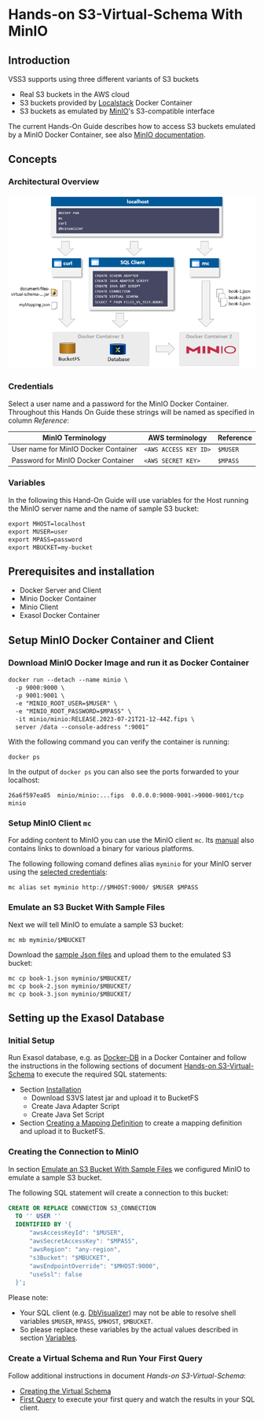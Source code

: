 # Hands-on S3-Virtual-Schema With MinIO

## Introduction

VSS3 supports using three different variants of S3 buckets
* Real S3 buckets in the AWS cloud
* S3 buckets provided by [Localstack](https://github.com/localstack/localstack) Docker Container
* S3 buckets as emulated by [MinIO](https://min.io)'s S3-compatible interface

The current Hands-On Guide describes how to access S3 buckets emulated by a MinIO Docker Container, see also [MinIO documentation](https://github.com/minio/minio/tree/master/docs/docker?rgh-link-date=2023-07-25T06:41:28Z).

## Concepts

### Architectural Overview

![Architectural Overview](minio-architectural-overview.png)

### Credentials

Select a user name and a password for the MinIO Docker Container. Throughout this Hands On Guide these strings will be named as specified in column *Reference*:

| MinIO Terminology                    | AWS terminology       | Reference |
|--------------------------------------|-----------------------|-----------|
| User name for MinIO Docker Container | `<AWS ACCESS KEY ID>` | `$MUSER`  |
| Password for MinIO Docker Container  | `<AWS SECRET KEY>`    | `$MPASS`  |

### Variables

In the following this Hand-On Guide will use variables for the Host running the MinIO server name and the name of sample S3 bucket:

```shell
export MHOST=localhost
export MUSER=user
export MPASS=password
export MBUCKET=my-bucket
```

## Prerequisites and installation

* Docker Server and Client
* Minio Docker Container
* Minio Client
* Exasol Docker Container

<!--
* [Sample Json Files from VSS3](./books)
* Mapping Definitions for mapping json keys to SQL columns
See [Hands-on S3-Virtual-Schema](hands_on.md).
-->


## Setup MinIO Docker Container and Client

### Download MinIO Docker Image and run it as Docker Container

```shell
docker run --detach --name minio \
  -p 9000:9000 \
  -p 9001:9001 \
  -e "MINIO_ROOT_USER=$MUSER" \
  -e "MINIO_ROOT_PASSWORD=$MPASS" \
  -it minio/minio:RELEASE.2023-07-21T21-12-44Z.fips \
  server /data --console-address ":9001"
```

With the following command you can verify the container is running:

```shell
docker ps
```

In the output of `docker ps` you can also see the ports forwarded to your localhost:

```shell
26a6f597ea85  minio/minio:...fips  0.0.0.0:9000-9001->9000-9001/tcp  minio
```

### Setup MinIO Client `mc`

For adding content to MinIO you can use the MinIO client `mc`.
Its [manual](https://min.io/docs/minio/linux/reference/minio-mc.html#quickstart) also contains links to download a binary for various platforms.

The following following comand defines alias `myminio` for your MinIO server using the [selected credentials](#credentials):

```shell
mc alias set myminio http://$MHOST:9000/ $MUSER $MPASS
```

### Emulate an S3 Bucket With Sample Files

Next we will tell MinIO to emulate a sample S3 bucket:

```shell
mc mb myminio/$MBUCKET
```

Download the [sample Json files](./books) and upload them to the emulated S3 bucket:

```shell
mc cp book-1.json myminio/$MBUCKET/
mc cp book-2.json myminio/$MBUCKET/
mc cp book-3.json myminio/$MBUCKET/
```

## Setting up the Exasol Database

### Initial Setup

Run Exasol database, e.g. as [Docker-DB](https://hub.docker.com/r/exasol/docker-db/tags) in a Docker Container and follow the instructions in the following sections of document [Hands-on S3-Virtual-Schema](hands_on.md) to execute the required SQL statements:

* Section [ Installation](hands_on.md#installation)
  * Download S3VS latest jar and upload it to BucketFS
  * Create Java Adapter Script
  * Create Java Set Script
* Section [Creating a Mapping Definition](hands_on.md#creating-a-mapping-definition) to create a mapping definition and upload it to BucketFS.

### Creating the Connection to MinIO

In section [Emulate an S3 Bucket With Sample Files](#emulate-an-s3-bucket-with-sample-files) we configured MinIO to emulate a sample S3 bucket.

The following SQL statement will create a connection to this bucket:

```sql
CREATE OR REPLACE CONNECTION S3_CONNECTION
  TO '' USER ''
  IDENTIFIED BY '{
      "awsAccessKeyId": "$MUSER",
      "awsSecretAccessKey": "$MPASS",
      "awsRegion": "any-region",
      "s3Bucket": "$MBUCKET",
      "awsEndpointOverride": "$MHOST:9000",
      "useSsl": false
  }';
```

Please note:
* Your SQL client (e.g. [DbVisualizer](https://confluence.dbvis.com)) may not be able to resolve shell variables `$MUSER`, `MPASS`, `$MHOST`, `$MBUCKET`.
* So please replace these variables by the actual values described in section [Variables](#variables).

### Create a Virtual Schema and Run Your First Query

Follow additional instructions in document *Hands-on S3-Virtual-Schema*:
* [Creating the Virtual Schema](#creating-the-virtual-schema)
* [First Query](hands_on.md#first-query) to execute your first query and watch the results in your SQL client.
